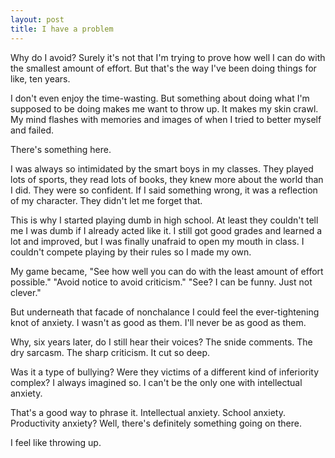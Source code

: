 ```yaml
---
layout: post
title: I have a problem
---
```


Why do I avoid? Surely it's not that I'm trying to prove how well I can do with the smallest amount of effort. But that's the way I've been doing things for like, ten years. 

I don't even enjoy the time-wasting. But something about doing what I'm supposed to be doing makes me want to throw up. It makes my skin crawl. My mind flashes with memories and images of when I tried to better myself and failed. 

There's something here.

I was always so intimidated by the smart boys in my classes. They played lots of sports, they read lots of books, they knew more about the world than I did. They were so confident. If I said something wrong, it was a reflection of my character. They didn't let me forget that.

This is why I started playing dumb in high school. At least they couldn't tell me I was dumb if I already acted like it. I still got good grades and learned a lot and improved, but I was finally unafraid to open my mouth in class. I couldn't compete playing by their rules so I made my own.

My game became, "See how well you can do with the least amount of effort possible." "Avoid notice to avoid criticism." "See? I can be funny. Just not clever."

But underneath that facade of nonchalance I could feel the ever-tightening knot of anxiety. I wasn't as good as them. I'll never be as good as them.

Why, six years later, do I still hear their voices? The snide comments. The dry sarcasm. The sharp criticism. It cut so deep.

Was it a type of bullying? Were they victims of a different kind of inferiority complex? I always imagined so. I can't be the only one with intellectual anxiety.

That's a good way to phrase it. Intellectual anxiety. School anxiety. Productivity anxiety? Well, there's definitely something going on there.

I feel like throwing up.